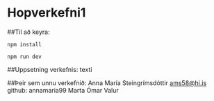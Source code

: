 # Hopverkefni1

##Til að keyra:

	npm install

	npm run dev

##Uppsetning verkefnis:
texti

##Þeir sem unnu verkefnið:
Anna María Steingrímsdóttir  ams58@hi.is  github: annamaria99
Marta
Ómar Valur
